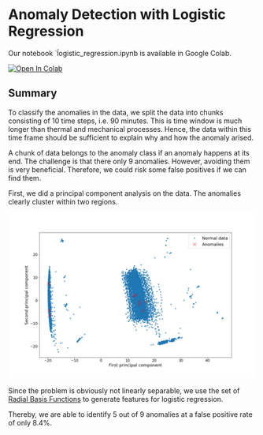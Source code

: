 # Anomaly Detection with Logistic Regression

Our notebook `ĺogistic_regression.ipynb is available in Google Colab.

[![Open In Colab](https://colab.research.google.com/assets/colab-badge.svg)](https://colab.research.google.com/github/VincentStimper/aihack2020-shell-challenge)

## Summary

To classify the anomalies in the data, we split the data into chunks consisting of 10 time steps,
i.e. 90 minutes. This is time window is much longer than thermal and mechanical processes. Hence,
the data within this time frame should be sufficient to explain why and how the anomaly arised.

A chunk of data belongs to the anomaly class if an anomaly happens at its end. The challenge
is that there only 9 anomalies. However, avoiding them is very beneficial. Therefore,
we could risk some false positives if we can find them.

First, we did a principal component analysis on the data.
The anomalies clearly cluster within two regions.

![PCA of chunked data](https://github.com/VincentStimper/aihack2020-shell-challenge/blob/master/images/pca.png "PCA of chunked data")

Since the problem is obviously not linearly separable, we use the set of [Radial Basis Functions](https://en.wikipedia.org/wiki/Radial_basis_function)
to generate features for logistic regression.

Thereby, we are able to identify 5 out of 9 anomalies at a false positive rate of only 8.4%.